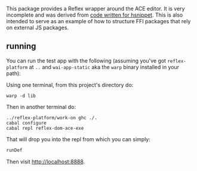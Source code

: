This package provides a Reflex wrapper around the ACE editor.  It is very
incomplete and was derived from [code written for
hsnippet](https://github.com/mightybyte/hsnippet/blob/64cc17d2bf2bcce219f3ab8e96b7fd6071d5b56b/frontend/src/ACE.hs).
This is also intended to serve as an example of how to structure FFI packages
that rely on external JS packages.

running
-------
You can run the test app with the following (assuming you've got
`reflex-platform` at `..` and `wai-app-static` aka the `warp` binary installed
in your path):

Using one terminal, from this project's directory do:
```shell
warp -d lib
```

Then in another terminal do:
```shell
../reflex-platform/work-on ghc ./.
cabal configure
cabal repl reflex-dom-ace-exe
```

That will drop you into the repl from which you can simply:
```haskell
runDef
```

Then visit [http://localhost:8888]().
